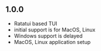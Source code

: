 ## 1.0.0 

- Ratatui based TUI
- initial support is for MacOS, Linux
- Windows support is delayed
- MacOS, Linux application setup